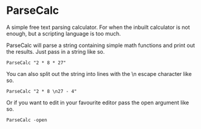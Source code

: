 # ParseCalc
A simple free text parsing calculator. For when the inbuilt calculator is not enough, but a scripting language is too much.

ParseCalc will parse a string containing simple math functions and print out the results. Just pass in a string like so.
```
ParseCalc "2 * 8 * 27"
```

You can also split out the string into lines with the \\n escape character like so.
```
ParseCalc "2 * 8 \n27 - 4"
```

Or if you want to edit in your favourite editor pass the open argument like so. 
```
ParseCalc -open
```
